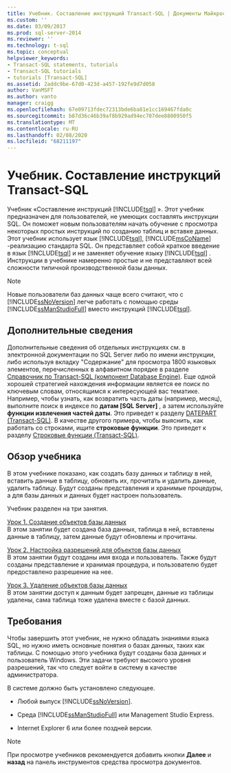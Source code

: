 ```yaml
---
title: Учебник. Составление инструкций Transact-SQL | Документы Майкрософт
ms.custom: ''
ms.date: 03/09/2017
ms.prod: sql-server-2014
ms.reviewer: ''
ms.technology: t-sql
ms.topic: conceptual
helpviewer_keywords:
- Transact-SQL statements, tutorials
- Transact-SQL tutorials
- tutorials [Transact-SQL]
ms.assetid: 2addc9be-67d0-423d-a457-192fe9d7d058
author: VanMSFT
ms.author: vanto
manager: craigg
ms.openlocfilehash: 67e09713fdec72313bde6ba81e1cc169467fda0c
ms.sourcegitcommit: b87d36c46b39af8b929ad94ec707dee8800950f5
ms.translationtype: MT
ms.contentlocale: ru-RU
ms.lasthandoff: 02/08/2020
ms.locfileid: "68211197"
---
```

# <a name="tutorial-writing-transact-sql-statements"></a>Учебник. Составление инструкций Transact-SQL
  Учебник «Составление инструкций [!INCLUDE[tsql](../includes/tsql-md.md)] ». Этот учебник предназначен для пользователей, не умеющих составлять инструкции SQL. Он поможет новым пользователям начать обучение с просмотра некоторых простых инструкций по созданию таблиц и вставке данных. Этот учебник использует язык [!INCLUDE[tsql](../includes/tsql-md.md)], [!INCLUDE[msCoName](../includes/msconame-md.md)] -реализацию стандарта SQL. Он представляет собой краткое введение в язык [!INCLUDE[tsql](../includes/tsql-md.md)] и не заменяет обучение языку [!INCLUDE[tsql](../includes/tsql-md.md)] . Инструкции в учебнике намеренно простые и не представляют всей сложности типичной производственной базы данных.  
  
> [!NOTE]  
>  Новые пользователи баз данных чаще всего считают, что с [!INCLUDE[ssNoVersion](../includes/ssnoversion-md.md)] легче работать с помощью среды [!INCLUDE[ssManStudioFull](../includes/ssmanstudiofull-md.md)] вместо инструкций [!INCLUDE[tsql](../includes/tsql-md.md)].  
  
## <a name="finding-more-information"></a>Дополнительные сведения  
 Дополнительные сведения об отдельных инструкциях см. в электронной документации по SQL Server либо по имени инструкции, либо используя вкладку "Содержание" для просмотра 1800 языковых элементов, перечисленных в алфавитном порядке в разделе [Справочник по Transact-SQL (компонент Database Engine)](/sql/t-sql/language-reference). Еще одной хорошей стратегией нахождения информации является ее поиск по ключевым словам, относящимся к интересующей вас тематике. Например, чтобы узнать, как возвратить часть даты (например, месяц), выполните поиск в индексе по **датам [SQL Server]** , а затем используйте **функции извлечения частей даты**. Это приведет к разделу [DATEPART (Transact-SQL)](/sql/t-sql/functions/datepart-transact-sql). В качестве другого примера, чтобы выяснить, как работать со строками, ищите **строковые функции**. Это приведет к разделу [Строковые функции (Transact-SQL)](/sql/t-sql/functions/string-functions-transact-sql).  
  
## <a name="what-you-will-learn"></a>Обзор учебника  
 В этом учебнике показано, как создать базу данных и таблицу в ней, вставить данные в таблицу, обновить их, прочитать и удалить данные, удалить таблицу. Будут созданы представления и хранимые процедуры, а для базы данных и данных будет настроен пользователь.  
  
 Учебник разделен на три занятия.  
  
 [Урок 1. Создание объектов базы данных](lesson-1-creating-database-objects.md)  
 В этом занятии будет создана база данных, таблица в ней, вставлены данные в таблицу, затем данные будут обновлены и прочитаны.  
  
 [Урок 2. Настройка разрешений для объектов базы данных](lesson-2-configuring-permissions-on-database-objects.md)  
 В этом занятии будут созданы имя входа и пользователь. Также будут созданы представление и хранимая процедура, и пользователю будет предоставлено разрешение на нее.  
  
 [Урок 3. Удаление объектов базы данных](lesson-3-1-deleting-database-objects.md)  
 В этом занятии доступ к данным будет запрещен, данные из таблицы удалены, сама таблица тоже удалена вместе с базой данных.  
  
## <a name="requirements"></a>Требования  
 Чтобы завершить этот учебник, не нужно обладать знаниями языка SQL, но нужно иметь основные понятия о базах данных, таких как таблицы. С помощью этого учебника будут созданы база данных и пользователь Windows. Эти задачи требуют высокого уровня разрешений, так что следует войти в систему в качестве администратора.  
  
 В системе должно быть установлено следующее.  
  
-   Любой выпуск [!INCLUDE[ssNoVersion](../includes/ssnoversion-md.md)].  
  
-   Среда [!INCLUDE[ssManStudioFull](../includes/ssmanstudiofull-md.md)] или Management Studio Express.  
  
-   Internet Explorer 6 или более поздней версии.  
  
> [!NOTE]  
>  При просмотре учебников рекомендуется добавить кнопки **Далее** и **назад** на панель инструментов средства просмотра документов.  
  
  
